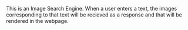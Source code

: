 This is an Image Search Engine. When a user enters a text, the images corresponding to that text will be recieved as a response and that will be rendered in the webpage.
